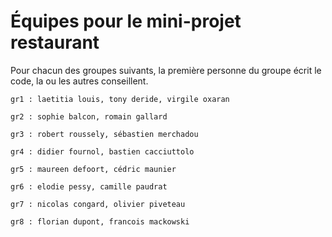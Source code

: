 # Équipes pour le mini-projet restaurant

Pour chacun des groupes suivants, la première personne du groupe écrit le code, la ou les autres conseillent.

```
gr1 : laetitia louis, tony deride, virgile oxaran

gr2 : sophie balcon, romain gallard

gr3 : robert roussely, sébastien merchadou

gr4 : didier fournol, bastien cacciuttolo

gr5 : maureen defoort, cédric maunier

gr6 : elodie pessy, camille paudrat

gr7 : nicolas congard, olivier piveteau

gr8 : florian dupont, francois mackowski
```
